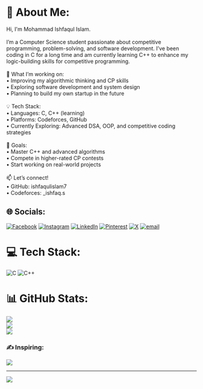 # 💫 About Me:
Hi, I'm Mohammad Ishfaqul Islam.<br><br>I’m a Computer Science student passionate about competitive programming, problem-solving, and software development. I’ve been coding in C for a long time and am currently learning C++ to enhance my logic-building skills for competitive programming.<br><br>🚀 What I’m working on:<br>	•	Improving my algorithmic thinking and CP skills<br>	•	Exploring software development and system design<br>	•	Planning to build my own startup in the future<br><br>💡 Tech Stack:<br>	•	Languages: C, C++ (learning)<br>	•	Platforms: Codeforces, GitHub<br>	•	Currently Exploring: Advanced DSA, OOP, and competitive coding strategies<br><br>📌 Goals:<br>	•	Master C++ and advanced algorithms<br>	•	Compete in higher-rated CP contests<br>	•	Start working on real-world projects<br><br>📫 Let’s connect!<br>	•	GitHub: ishfaqulislam7<br>	•	Codeforces: _ishfaq.s<br>


## 🌐 Socials:
[![Facebook](https://img.shields.io/badge/Facebook-%231877F2.svg?logo=Facebook&logoColor=white)](https://facebook.com/ishfaqulislam125) [![Instagram](https://img.shields.io/badge/Instagram-%23E4405F.svg?logo=Instagram&logoColor=white)](https://instagram.com/_ishfaq.s) [![LinkedIn](https://img.shields.io/badge/LinkedIn-%230077B5.svg?logo=linkedin&logoColor=white)](https://linkedin.com/in/ishfaqulislam7) [![Pinterest](https://img.shields.io/badge/Pinterest-%23E60023.svg?logo=Pinterest&logoColor=white)](https://pinterest.com/sajid_ishfaq) [![X](https://img.shields.io/badge/X-black.svg?logo=X&logoColor=white)](https://x.com/ishfaqul_islam7) [![email](https://img.shields.io/badge/Email-D14836?logo=gmail&logoColor=white)](mailto:sajid.ishfaq.bd@gmail.com) 

# 💻 Tech Stack:
![C](https://img.shields.io/badge/c-%2300599C.svg?style=for-the-badge&logo=c&logoColor=white) ![C++](https://img.shields.io/badge/c++-%2300599C.svg?style=for-the-badge&logo=c%2B%2B&logoColor=white)
# 📊 GitHub Stats:
![](https://github-readme-stats.vercel.app/api?username=ishfaqulislam7&theme=dark&hide_border=true&include_all_commits=true&count_private=true)<br/>
![](https://nirzak-streak-stats.vercel.app/?user=ishfaqulislam7&theme=dark&hide_border=true)<br/>
![](https://github-readme-stats.vercel.app/api/top-langs/?username=ishfaqulislam7&theme=dark&hide_border=true&include_all_commits=true&count_private=true&layout=compact)

### ✍️ Inspiring:
![](https://quotes-github-readme.vercel.app/api?type=horizontal&theme=tokyonight)

---
[![](https://visitcount.itsvg.in/api?id=ishfaqulislam7&icon=0&color=0)](https://visitcount.itsvg.in)

<!-- Proudly created with GPRM ( https://gprm.itsvg.in ) -->
